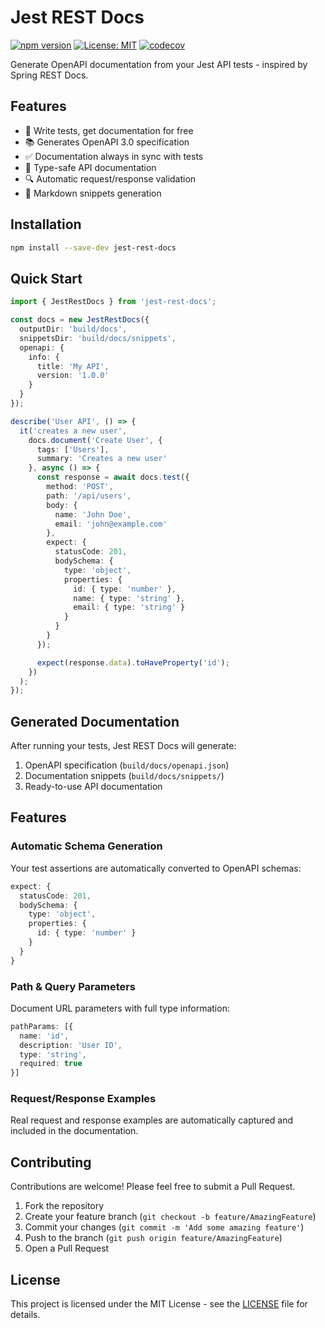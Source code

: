 # Jest REST Docs

[![npm version](https://badge.fury.io/js/jest-rest-docs.svg)](https://badge.fury.io/js/jest-rest-docs)
[![License: MIT](https://img.shields.io/badge/License-MIT-yellow.svg)](https://opensource.org/licenses/MIT)
[![codecov](https://codecov.io/github/Minseok-2001/jest-rest-docs/graph/badge.svg?token=9F57SFCD68)](https://codecov.io/github/Minseok-2001/jest-rest-docs)

Generate OpenAPI documentation from your Jest API tests - inspired by Spring REST Docs.

## Features

- 🔄 Write tests, get documentation for free
- 📚 Generates OpenAPI 3.0 specification
- ✅ Documentation always in sync with tests
- 🎯 Type-safe API documentation
- 🔍 Automatic request/response validation
- 📝 Markdown snippets generation

## Installation

```bash
npm install --save-dev jest-rest-docs
```

## Quick Start

```typescript
import { JestRestDocs } from 'jest-rest-docs';

const docs = new JestRestDocs({
  outputDir: 'build/docs',
  snippetsDir: 'build/docs/snippets',
  openapi: {
    info: {
      title: 'My API',
      version: '1.0.0'
    }
  }
});

describe('User API', () => {
  it('creates a new user', 
    docs.document('Create User', {
      tags: ['Users'],
      summary: 'Creates a new user'
    }, async () => {
      const response = await docs.test({
        method: 'POST',
        path: '/api/users',
        body: {
          name: 'John Doe',
          email: 'john@example.com'
        },
        expect: {
          statusCode: 201,
          bodySchema: {
            type: 'object',
            properties: {
              id: { type: 'number' },
              name: { type: 'string' },
              email: { type: 'string' }
            }
          }
        }
      });

      expect(response.data).toHaveProperty('id');
    })
  );
});
```

## Generated Documentation

After running your tests, Jest REST Docs will generate:

1. OpenAPI specification (`build/docs/openapi.json`)
2. Documentation snippets (`build/docs/snippets/`)
3. Ready-to-use API documentation

## Features

### Automatic Schema Generation

Your test assertions are automatically converted to OpenAPI schemas:

```typescript
expect: {
  statusCode: 201,
  bodySchema: {
    type: 'object',
    properties: {
      id: { type: 'number' }
    }
  }
}
```

### Path & Query Parameters

Document URL parameters with full type information:

```typescript
pathParams: [{
  name: 'id',
  description: 'User ID',
  type: 'string',
  required: true
}]
```

### Request/Response Examples

Real request and response examples are automatically captured and included in the documentation.

## Contributing

Contributions are welcome! Please feel free to submit a Pull Request.

1. Fork the repository
2. Create your feature branch (`git checkout -b feature/AmazingFeature`)
3. Commit your changes (`git commit -m 'Add some amazing feature'`)
4. Push to the branch (`git push origin feature/AmazingFeature`)
5. Open a Pull Request

## License

This project is licensed under the MIT License - see the [LICENSE](LICENSE) file for details.